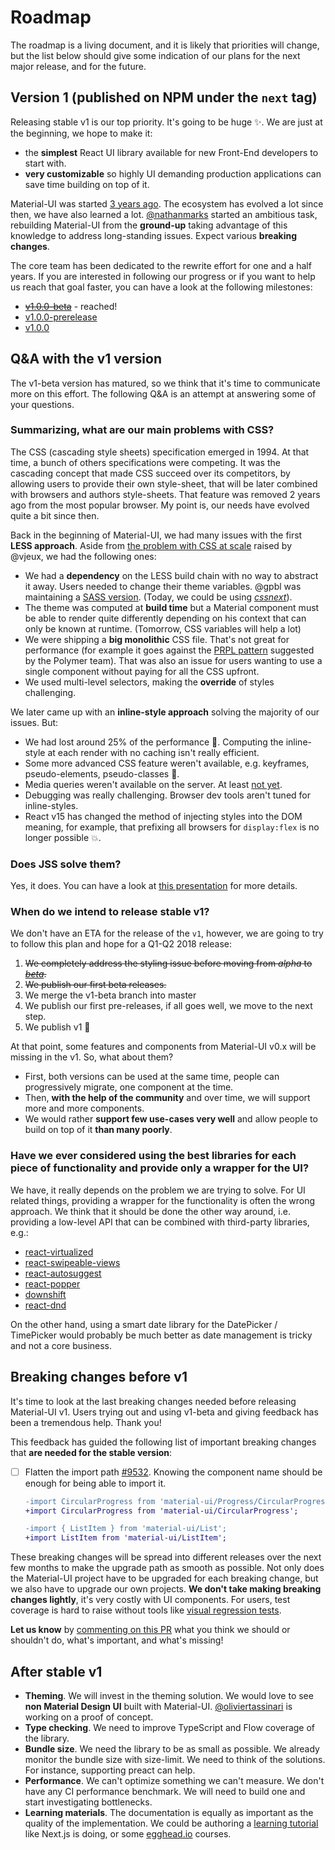 # Roadmap

The roadmap is a living document, and it is likely that priorities will change, but the list below should give some indication of our plans for the next major release, and for the future.

## Version 1 (published on NPM under the `next` tag)

Releasing stable v1 is our top priority. It's going to be huge ✨.
We are just at the beginning, we hope to make it:
- the **simplest** React UI library available for new Front-End developers to start with.
- **very customizable** so highly UI demanding production applications can save time building on top of it.

Material-UI was started [3 years ago](https://github.com/mui-org/material-ui/commit/28b768913b75752ecf9b6bb32766e27c241dbc46).
The ecosystem has evolved a lot since then, we have also learned a lot.
[@nathanmarks](https://github.com/nathanmarks/) started an ambitious task, rebuilding Material-UI from the **ground-up**
taking advantage of this knowledge to address long-standing issues.
Expect various **breaking changes**.

The core team has been dedicated to the rewrite effort for one and a half years.
If you are interested in following our progress or if you want to help us reach that goal faster, you can have a look at the following milestones:
- ~~[v1.0.0-beta](https://github.com/mui-org/material-ui/milestone/22?closed=1)~~ - reached!
- [v1.0.0-prerelease](https://github.com/mui-org/material-ui/milestone/14)
- [v1.0.0](https://github.com/mui-org/material-ui/milestone/23)

## Q&A with the v1 version

The v1-beta version has matured, so we think that it's time to communicate more on this effort. The following Q&A is an attempt at answering some of your questions.

### Summarizing, what are our main problems with CSS?

The CSS (cascading style sheets) specification emerged in 1994.
At that time, a bunch of others specifications were competing.
It was the cascading concept that made CSS succeed over its competitors, by allowing users to provide their own style-sheet, that will be later combined with browsers and authors style-sheets.
That feature was removed 2 years ago from the most popular browser.
My point is, our needs have evolved quite a bit since then.

Back in the beginning of Material-UI, we had many issues with the first **LESS approach**.
Aside from [the problem with CSS at scale](https://speakerdeck.com/vjeux/react-css-in-js) raised by @vjeux, we had the following ones:
- We had a **dependency** on the LESS build chain with no way to abstract it away.
Users needed to change their theme variables. @gpbl was maintaining a [SASS version]( https://github.com/gpbl/material-ui-sass). (Today, we could be using *[cssnext](http://cssnext.io/)*).
- The theme was computed at **build time** but a Material component must be able to render quite differently depending on his context that can only be known at runtime.
(Tomorrow, CSS variables will help a lot)
- We were shipping a **big monolithic** CSS file.
That's not great for performance (for example it goes against the [PRPL pattern](https://www.polymer-project.org/1.0/toolbox/server) suggested by the Polymer team).
That was also an issue for users wanting to use a single component without paying for all the CSS upfront.
- We used multi-level selectors, making the **override** of styles challenging.

We later came up with an **inline-style approach** solving the majority of our issues.
But:
- We had lost around 25% of the performance 🐢.
Computing the inline-style at each render with no caching isn't really efficient.
- Some more advanced CSS feature weren't available, e.g. keyframes, pseudo-elements, pseudo-classes 💅.
- Media queries weren't available on the server. At least [not yet](http://caniuse.com/#feat=client-hints-dpr-width-viewport).
- Debugging was really challenging. Browser dev tools aren't tuned for inline-styles.
- React v15 has changed the method of injecting styles into the DOM meaning, for example, that prefixing all browsers for `display:flex` is no longer possible 💥.

### Does JSS solve them?

Yes, it does. You can have a look at [this presentation](https://github.com/oliviertassinari/a-journey-toward-better-style) for more details.

### When do we intend to release stable v1?

We don't have an ETA for the release of the `v1`, however, we are going to try to follow this plan and hope for a Q1-Q2 2018 release:

1. ~~We completely address the styling issue before moving from *alpha* to [*beta*](https://github.com/mui-org/material-ui/milestone/22).~~
2. ~~We publish our first beta releases.~~
3. We merge the v1-beta branch into master
5. We publish our first pre-releases, if all goes well, we move to the next step.
6. We publish v1 🎉

At that point, some features and components from Material-UI v0.x will be missing in the v1.
So, what about them?
- First, both versions can be used at the same time, people can progressively migrate, one component at the time.
- Then, **with the help of the community** and over time, we will support more and more components.
- We would rather **support few use-cases very well** and allow people to build on top of it **than many poorly**.

### Have we ever considered using the best libraries for each piece of functionality and provide only a wrapper for the UI?

We have, it really depends on the problem we are trying to solve.
For UI related things, providing a wrapper for the functionality is often the wrong approach.
We think that it should be done the other way around, i.e. providing a low-level API that can be combined with third-party libraries, e.g.:
 - [react-virtualized](https://github.com/bvaughn/react-virtualized)
 - [react-swipeable-views](https://github.com/oliviertassinari/react-swipeable-views)
 - [react-autosuggest](https://github.com/moroshko/react-autosuggest)
 - [react-popper](https://github.com/souporserious/react-popper)
 - [downshift](https://github.com/paypal/downshift)
 - [react-dnd](https://github.com/gaearon/react-dnd)

On the other hand, using a smart date library for the DatePicker / TimePicker would probably be much better as date management is tricky and not a core business.

## Breaking changes before v1

It's time to look at the last breaking changes needed before releasing Material-UI v1.
Users trying out and using v1-beta and giving feedback has been a tremendous help. Thank you!

This feedback has guided the following list of important breaking changes
that **are needed for the stable version**:

- [ ] Flatten the import path [#9532](https://github.com/mui-org/material-ui/issues/9532).
  Knowing the component name should be enough for being able to import it.

  ```diff
  -import CircularProgress from 'material-ui/Progress/CircularProgress';
  +import CircularProgress from 'material-ui/CircularProgress';
  ```

  ```diff
  -import { ListItem } from 'material-ui/List';
  +import ListItem from 'material-ui/ListItem';
  ```

These breaking changes will be spread into different releases over the next few months to make the upgrade path as smooth as possible.
Not only does the Material-UI project have to be upgraded for each breaking change,
but we also have to upgrade our own projects.
**We don't take making breaking changes lightly**, it's very costly with UI components.
For users, test coverage is hard to raise without tools like [visual regression tests](https://www.argos-ci.com/mui-org/material-ui).

**Let us know** by [commenting on this PR](https://github.com/mui-org/material-ui/pull/10348) what you think we should or shouldn't do, what's important, and what's missing!

## After stable v1

- **Theming**. We will invest in the theming solution. We would love to see **non Material Design UI** built with Material-UI. [@oliviertassinari](https://github.com/oliviertassinari/) is working on a proof of concept.
- **Type checking**. We need to improve TypeScript and Flow coverage of the library.
- **Bundle size**. We need the library to be as small as possible. We already monitor the bundle size with size-limit. We need to think of the solutions. For instance, supporting preact can help.
- **Performance**. We can't optimize something we can't measure. We don't have any CI performance benchmark. We will need to build one and start investigating bottlenecks.
- **Learning materials**. The documentation is equally as important as the quality of the implementation. We could be authoring a [learning tutorial](https://learnnextjs.com/) like Next.js is doing, or some [egghead.io](https://egghead.io/) courses.
